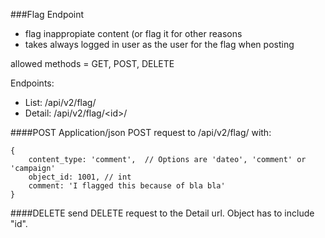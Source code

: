 ###Flag Endpoint

- flag inappropiate content (or flag it for other reasons
- takes always logged in user as the user for the flag when posting

allowed methods = GET, POST, DELETE

Endpoints:

* List: /api/v2/flag/
* Detail: /api/v2/flag/\<id\>/

####POST
Application/json POST request to /api/v2/flag/ with:

	{
		content_type: 'comment',  // Options are 'dateo', 'comment' or 'campaign'
		object_id: 1001, // int
		comment: 'I flagged this because of bla bla'
	}


####DELETE
send DELETE request to the Detail url. Object has to include "id".
